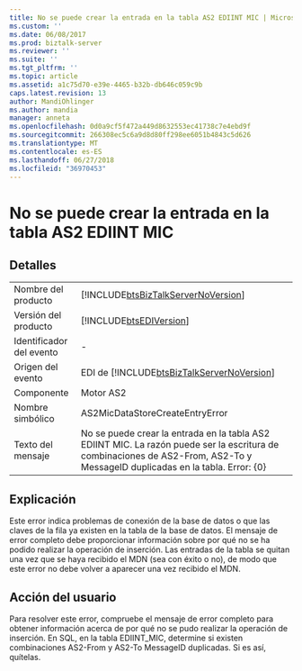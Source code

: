 ```yaml
---
title: No se puede crear la entrada en la tabla AS2 EDIINT MIC | Microsoft Docs
ms.custom: ''
ms.date: 06/08/2017
ms.prod: biztalk-server
ms.reviewer: ''
ms.suite: ''
ms.tgt_pltfrm: ''
ms.topic: article
ms.assetid: a1c75d70-e39e-4465-b32b-db646c059c9b
caps.latest.revision: 13
author: MandiOhlinger
ms.author: mandia
manager: anneta
ms.openlocfilehash: 0d0a9cf5f472a449d8632553ec41738c7e4ebd9f
ms.sourcegitcommit: 266308ec5c6a9d8d80ff298ee6051b4843c5d626
ms.translationtype: MT
ms.contentlocale: es-ES
ms.lasthandoff: 06/27/2018
ms.locfileid: "36970453"
---
```

# <a name="unable-to-create-the-entry-in-the-as2-ediint-mic-table"></a>No se puede crear la entrada en la tabla AS2 EDIINT MIC
## <a name="details"></a>Detalles  
  
|                 |                                                                                                                                                                               |
|-----------------|-------------------------------------------------------------------------------------------------------------------------------------------------------------------------------|
|  Nombre del producto   |                                              [!INCLUDE[btsBizTalkServerNoVersion](../includes/btsbiztalkservernoversion-md.md)]                                               |
| Versión del producto |                                                          [!INCLUDE[btsEDIVersion](../includes/btsediversion-md.md)]                                                           |
|    Identificador del evento     |                                                                                       -                                                                                       |
|  Origen del evento   |                                            EDI de [!INCLUDE[btsBizTalkServerNoVersion](../includes/btsbiztalkservernoversion-md.md)]                                             |
|    Componente    |                                                                                  Motor AS2                                                                                   |
|  Nombre simbólico  |                                                                        AS2MicDataStoreCreateEntryError                                                                        |
|  Texto del mensaje   | No se puede crear la entrada en la tabla AS2 EDIINT MIC. La razón puede ser la escritura de combinaciones de AS2-From, AS2-To y MessageID duplicadas en la tabla.  Error: {0} |
  
## <a name="explanation"></a>Explicación  
 Este error indica problemas de conexión de la base de datos o que las claves de la fila ya existen en la tabla de la base de datos. El mensaje de error completo debe proporcionar información sobre por qué no se ha podido realizar la operación de inserción. Las entradas de la tabla se quitan una vez que se haya recibido el MDN (sea con éxito o no), de modo que este error no debe volver a aparecer una vez recibido el MDN.  
  
## <a name="user-action"></a>Acción del usuario  
 Para resolver este error, compruebe el mensaje de error completo para obtener información acerca de por qué no se pudo realizar la operación de inserción. En SQL, en la tabla EDIINT_MIC, determine si existen combinaciones AS2-From y AS2-To MessageID duplicadas. Si es así, quítelas.